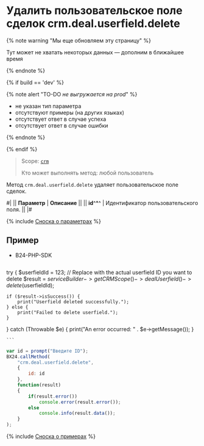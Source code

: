# Удалить пользовательское поле сделок crm.deal.userfield.delete

{% note warning "Мы еще обновляем эту страницу" %}

Тут может не хватать некоторых данных — дополним в ближайшее время

{% endnote %}

{% if build == 'dev' %}

{% note alert "TO-DO _не выгружается на prod_" %}

- не указан тип параметра
- отсутствуют примеры (на других языках)
- отсутствует ответ в случае успеха
- отсутствует ответ в случае ошибки

{% endnote %}

{% endif %}

> Scope: [`crm`](../../../scopes/permissions.md)
>
> Кто может выполнять метод: любой пользователь

Метод `crm.deal.userfield.delete` удаляет пользовательское поле сделок.

#|
|| **Параметр** | **Описание** ||
|| **id**^*^ | Идентификатор пользовательского поля. ||
|#

{% include [Сноска о параметрах](../../../../_includes/required.md) %}

## Пример

- B24-PHP-SDK

    ```php
    
try {
    $userfieldId = 123; // Replace with the actual userfield ID you want to delete
    $result = $serviceBuilder
        ->getCRMScope()
        ->dealUserfield()
        ->delete($userfieldId);

    if ($result->isSuccess()) {
        print("Userfield deleted successfully.");
    } else {
        print("Failed to delete userfield.");
    }
} catch (Throwable $e) {
    print("An error occurred: " . $e->getMessage());
}

    ```
```js
var id = prompt("Введите ID");
BX24.callMethod(
    "crm.deal.userfield.delete",
    {
        id: id
    },
    function(result)
    {
        if(result.error())
            console.error(result.error());
        else
            console.info(result.data());
    }
);
```

{% include [Сноска о примерах](../../../../_includes/examples.md) %}